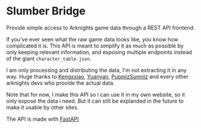 # Slumber Bridge

Provide simple access to Arknights game data through a REST API frontend.

If you've ever seen what the raw game data looks like, you know how complicated it is.
This API is meant to simplify it as much as possible by only keeping relevant information, and exposing multiple endpoints instead of the giant `character_table.json`.

I am only processing and distributing the data, I'm not extracting it in any way.
Huge thanks to [Kengxxiao](https://github.com/Kengxxiao), [Yuanyan](https://github.com/yuanyan3060), [PuppiizSunniiz](https://github.com/PuppiizSunniiz) and every other arknights devs who provide the actual data.

Note that for now, I make this API so i can use it in my own website, so it only expose the data i need.
But it can still be explanded in the future to make it usable by other sites.

The API is made with [FastAPI](https://fastapi.tiangolo.com/)

